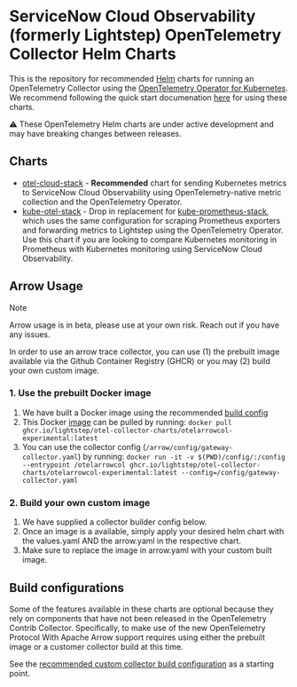 # ServiceNow Cloud Observability (formerly Lightstep) OpenTelemetry Collector Helm Charts

This is the repository for recommended [Helm](https://helm.sh/) charts for running an OpenTelemetry Collector using the [OpenTelemetry Operator for Kubernetes](https://github.com/open-telemetry/opentelemetry-operator). We recommend following the quick start documenation [here](https://docs.lightstep.com/docs/quick-start-infra-otel-first) for using these charts.

⚠️ These OpenTelemetry Helm charts are under active development and may have breaking changes between releases.

## Charts

* [otel-cloud-stack](https://github.com/lightstep/prometheus-k8s-opentelemetry-collector/tree/main/charts/otel-cloud-stack) - **Recommended** chart for sending Kubernetes metrics to ServiceNow Cloud Observability using OpenTelemetry-native metric collection and the OpenTelemetry Operator.
* [kube-otel-stack](https://github.com/lightstep/prometheus-k8s-opentelemetry-collector/tree/main/charts/kube-otel-stack) - Drop in replacement for [kube-prometheus-stack](https://github.com/prometheus-community/helm-charts/tree/main/charts/kube-prometheus-stack), which uses the same configuration for scraping Prometheus exporters and forwarding metrics to Lightstep using the OpenTelemetry Operator. Use this chart if you are looking to compare Kubernetes monitoring in Prometheus with Kubernetes monitoring using ServiceNow Cloud Observability.

## Arrow Usage

> [!NOTE]
> Arrow usage is in beta, please use at your own risk. Reach out if you have any issues.

In order to use an arrow trace collector, you can use  (1) the prebuilt image available via the Github Container Registry (GHCR) or you may (2) build your own custom image.

### 1. Use the prebuilt Docker image
1. We have built a Docker image using the recommended [build config](https://github.com/lightstep/otel-collector-charts/blob/main/arrow/otelcolarrow-build.yaml)
2. This Docker [image](https://github.com/lightstep/otel-collector-charts/pkgs/container/otel-collector-charts%2Fotelarrowcol-experimental) can be pulled by running: `docker pull ghcr.io/lightstep/otel-collector-charts/otelarrowcol-experimental:latest`
3. You can use the collector config (`/arrow/config/gateway-collector.yaml`) by running:
`docker run -it -v $(PWD)/config/:/config --entrypoint /otelarrowcol ghcr.io/lightstep/otel-collector-charts/otelarrowcol-experimental:latest --config=/config/gateway-collector.yaml`


### 2. Build your own custom image
1. We have supplied a collector builder config below.
2. Once an image is a available, simply apply your desired helm chart with the values.yaml AND the arrow.yaml in the respective chart.
3. Make sure to replace the image in arrow.yaml with your custom built image.

## Build configurations

Some of the features available in these charts are optional because
they rely on components that have not been released in the
OpenTelemetry Contrib Collector.  Specifically, to make use of the new
OpenTelemetry Protocol With Apache Arrow support requires using either
the prebuilt image or a customer collector build at this time.

See the [recommended custom collector build
configuration](./arrow/otelcolarrow-build.yaml) as a starting
point.
